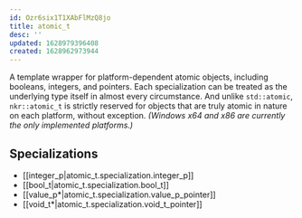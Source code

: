 ```yaml
---
id: Ozr6six1T1XAbFlMzQ8jo
title: atomic_t
desc: ''
updated: 1628979396408
created: 1628962973944
---
```


A template wrapper for platform-dependent atomic objects, including booleans, integers, and pointers. Each specialization can be treated as the underlying type itself in almost every circumstance. And unlike `std::atomic`, `nkr::atomic_t` is strictly reserved for objects that are truly atomic in nature on each platform, without exception. *(Windows x64 and x86 are currently the only implemented platforms.)*

## Specializations

- [[integer_p|atomic_t.specialization.integer_p]]
- [[bool_t|atomic_t.specialization.bool_t]]
- [[value_p*|atomic_t.specialization.value_p_pointer]]
- [[void_t*|atomic_t.specialization.void_t_pointer]]
